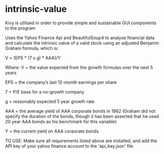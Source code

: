 # intrinsic-value


Kivy is utilised in order to provide simple and sustainable GUI components to the program

Uses the Yahoo Finance Api and BeautifulSoup4 to analyse financial data and calculate the intrinsic value of a valid stock using an adjusted Benjamin Graham formula, which is:

V = (EPS * (7 x g) * AAA)/Y 

Where:
V = the value expected from the growth formulas over the next 5 years

EPS = the company’s last 12-month earnings per share

7 = P/E base for a no-growth company

g = reasonably expected 5 year growth rate

AAA = the average yield of AAA corporate bonds in 1962 (Graham did not specify the duration of the bonds, though it has been asserted that he used 20 year AAA bonds as his benchmark for this variable)

Y = the current yield on AAA corporate bonds.


TO USE:
Make sure all requirements listed above are installed, and add the API key of your yahoo finance account to the 'api_key.json' file.
